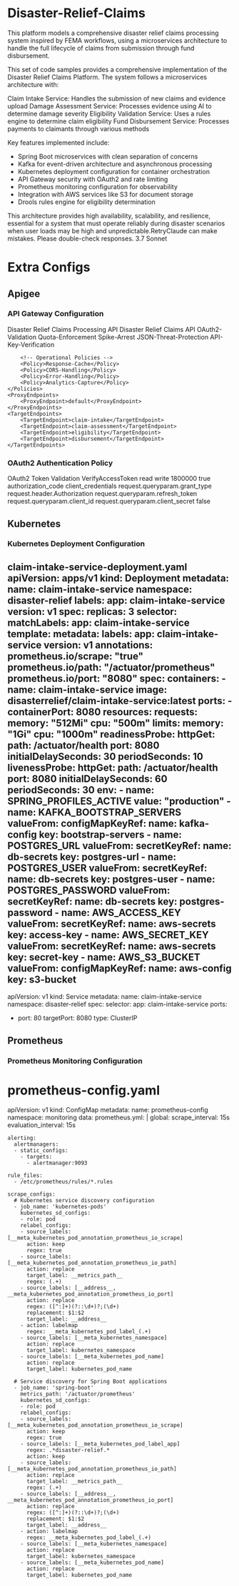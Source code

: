# Disaster-Relief-Claims
This platform models a comprehensive disaster relief claims processing system inspired by FEMA workflows, using a microservices architecture to handle the full lifecycle of claims from submission through fund disbursement.


This set of code samples provides a comprehensive implementation of the Disaster Relief Claims Platform. The system follows a microservices architecture with:

Claim Intake Service: Handles the submission of new claims and evidence upload
Damage Assessment Service: Processes evidence using AI to determine damage severity
Eligibility Validation Service: Uses a rules engine to determine claim eligibility
Fund Disbursement Service: Processes payments to claimants through various methods

Key features implemented include:

- Spring Boot microservices with clean separation of concerns
- Kafka for event-driven architecture and asynchronous processing
- Kubernetes deployment configuration for container orchestration
- API Gateway security with OAuth2 and rate limiting
- Prometheus monitoring configuration for observability
- Integration with AWS services like S3 for document storage
- Drools rules engine for eligibility determination

This architecture provides high availability, scalability, and resilience, essential for a system that must operate reliably during disaster scenarios when user loads may be high and unpredictable.RetryClaude can make mistakes. Please double-check responses. 3.7 Sonnet

# Extra Configs
## Apigee
### API Gateway Configuration
<!-- apiproxy/disaster-relief-api.xml -->
<APIProxy revision="1" name="disaster-relief-api">
    <Description>Disaster Relief Claims Processing API</Description>
    <DisplayName>Disaster Relief Claims API</DisplayName>
    <Policies>
        <!-- Security Policies -->
        <Policy>OAuth2-Validation</Policy>
        <Policy>Quota-Enforcement</Policy>
        <Policy>Spike-Arrest</Policy>
        <Policy>JSON-Threat-Protection</Policy>
        <Policy>API-Key-Verification</Policy>
        
        <!-- Operational Policies -->
        <Policy>Response-Cache</Policy>
        <Policy>CORS-Handling</Policy>
        <Policy>Error-Handling</Policy>
        <Policy>Analytics-Capture</Policy>
    </Policies>
    <ProxyEndpoints>
        <ProxyEndpoint>default</ProxyEndpoint>
    </ProxyEndpoints>
    <TargetEndpoints>
        <TargetEndpoint>claim-intake</TargetEndpoint>
        <TargetEndpoint>claim-assessment</TargetEndpoint>
        <TargetEndpoint>eligibility</TargetEndpoint>
        <TargetEndpoint>disbursement</TargetEndpoint>
    </TargetEndpoints>
</APIProxy>

### OAuth2 Authentication Policy 
<!-- apiproxy/policies/OAuth2-Validation.xml -->
<OAuthV2 async="false" continueOnError="false" enabled="true" name="OAuth2-Validation">
    <DisplayName>OAuth2 Token Validation</DisplayName>
    <Operation>VerifyAccessToken</Operation>
    <Scope>read write</Scope>
    <ExpiresIn>1800000</ExpiresIn>
    <GenerateResponse enabled="false"/>
    <ReuseRefreshToken>true</ReuseRefreshToken>
    <SupportedGrantTypes>
        <GrantType>authorization_code</GrantType>
        <GrantType>client_credentials</GrantType>
    </SupportedGrantTypes>
    <GrantType>request.queryparam.grant_type</GrantType>
    <AccessToken>request.header.Authorization</AccessToken>
    <RefreshToken>request.queryparam.refresh_token</RefreshToken>
    <ClientId>request.queryparam.client_id</ClientId>
    <ClientSecret>request.queryparam.client_secret</ClientSecret>
    <GenerateErrorResponse>false</GenerateErrorResponse>
</OAuthV2>

## Kubernetes
### Kubernetes Deployment Configuration
claim-intake-service-deployment.yaml
apiVersion: apps/v1
kind: Deployment
metadata:
  name: claim-intake-service
  namespace: disaster-relief
  labels:
    app: claim-intake-service
    version: v1
spec:
  replicas: 3
  selector:
    matchLabels:
      app: claim-intake-service
  template:
    metadata:
      labels:
        app: claim-intake-service
        version: v1
      annotations:
        prometheus.io/scrape: "true"
        prometheus.io/path: "/actuator/prometheus"
        prometheus.io/port: "8080"
    spec:
      containers:
      - name: claim-intake-service
        image: disasterrelief/claim-intake-service:latest
        ports:
        - containerPort: 8080
        resources:
          requests:
            memory: "512Mi"
            cpu: "500m"
          limits:
            memory: "1Gi"
            cpu: "1000m"
        readinessProbe:
          httpGet:
            path: /actuator/health
            port: 8080
          initialDelaySeconds: 30
          periodSeconds: 10
        livenessProbe:
          httpGet:
            path: /actuator/health
            port: 8080
          initialDelaySeconds: 60
          periodSeconds: 30
        env:
        - name: SPRING_PROFILES_ACTIVE
          value: "production"
        - name: KAFKA_BOOTSTRAP_SERVERS
          valueFrom:
            configMapKeyRef:
              name: kafka-config
              key: bootstrap-servers
        - name: POSTGRES_URL
          valueFrom:
            secretKeyRef:
              name: db-secrets
              key: postgres-url
        - name: POSTGRES_USER
          valueFrom:
            secretKeyRef:
              name: db-secrets
              key: postgres-user
        - name: POSTGRES_PASSWORD
          valueFrom:
            secretKeyRef:
              name: db-secrets
              key: postgres-password
        - name: AWS_ACCESS_KEY
          valueFrom:
            secretKeyRef:
              name: aws-secrets
              key: access-key
        - name: AWS_SECRET_KEY
          valueFrom:
            secretKeyRef:
              name: aws-secrets
              key: secret-key
        - name: AWS_S3_BUCKET
          valueFrom:
            configMapKeyRef:
              name: aws-config
              key: s3-bucket
---
apiVersion: v1
kind: Service
metadata:
  name: claim-intake-service
  namespace: disaster-relief
spec:
  selector:
    app: claim-intake-service
  ports:
  - port: 80
    targetPort: 8080
  type: ClusterIP

## Prometheus
### Prometheus Monitoring Configuration
# prometheus-config.yaml
apiVersion: v1
kind: ConfigMap
metadata:
  name: prometheus-config
  namespace: monitoring
data:
  prometheus.yml: |
    global:
      scrape_interval: 15s
      evaluation_interval: 15s
      
    alerting:
      alertmanagers:
      - static_configs:
        - targets:
          - alertmanager:9093

    rule_files:
      - /etc/prometheus/rules/*.rules

    scrape_configs:
      # Kubernetes service discovery configuration
      - job_name: 'kubernetes-pods'
        kubernetes_sd_configs:
        - role: pod
        relabel_configs:
        - source_labels: [__meta_kubernetes_pod_annotation_prometheus_io_scrape]
          action: keep
          regex: true
        - source_labels: [__meta_kubernetes_pod_annotation_prometheus_io_path]
          action: replace
          target_label: __metrics_path__
          regex: (.+)
        - source_labels: [__address__, __meta_kubernetes_pod_annotation_prometheus_io_port]
          action: replace
          regex: ([^:]+)(?::\d+)?;(\d+)
          replacement: $1:$2
          target_label: __address__
        - action: labelmap
          regex: __meta_kubernetes_pod_label_(.+)
        - source_labels: [__meta_kubernetes_namespace]
          action: replace
          target_label: kubernetes_namespace
        - source_labels: [__meta_kubernetes_pod_name]
          action: replace
          target_label: kubernetes_pod_name
          
      # Service discovery for Spring Boot applications
      - job_name: 'spring-boot'
        metrics_path: '/actuator/prometheus'
        kubernetes_sd_configs:
        - role: pod
        relabel_configs:
        - source_labels: [__meta_kubernetes_pod_annotation_prometheus_io_scrape]
          action: keep
          regex: true
        - source_labels: [__meta_kubernetes_pod_label_app]
          regex: .*disaster-relief.*
          action: keep
        - source_labels: [__meta_kubernetes_pod_annotation_prometheus_io_path]
          action: replace
          target_label: __metrics_path__
          regex: (.+)
        - source_labels: [__address__, __meta_kubernetes_pod_annotation_prometheus_io_port]
          action: replace
          regex: ([^:]+)(?::\d+)?;(\d+)
          replacement: $1:$2
          target_label: __address__
        - action: labelmap
          regex: __meta_kubernetes_pod_label_(.+)
        - source_labels: [__meta_kubernetes_namespace]
          action: replace
          target_label: kubernetes_namespace
        - source_labels: [__meta_kubernetes_pod_name]
          action: replace
          target_label: kubernetes_pod_name
